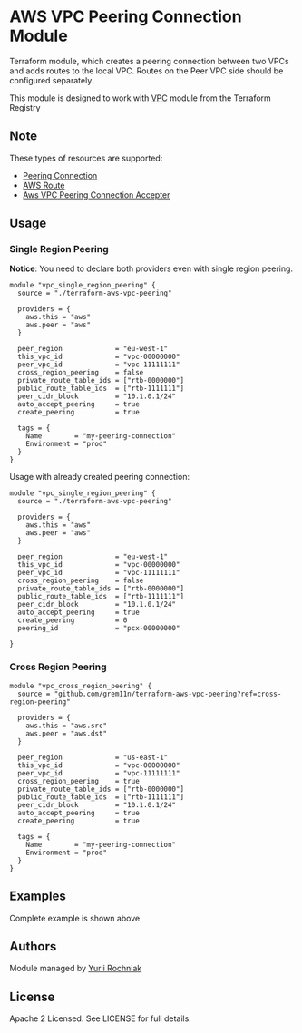 AWS VPC Peering Connection Module
=================================

Terraform module, which creates a peering connection between two VPCs and adds routes to the local VPC.
Routes on the Peer VPC side should be configured separately.

This module is designed to work with [VPC](https://registry.terraform.io/modules/terraform-aws-modules/vpc/aws/) module from the Terraform Registry

Note
----

These types of resources are supported:

* [Peering Connection](https://www.terraform.io/docs/providers/aws/d/vpc_peering_connection.html)
* [AWS Route](https://www.terraform.io/docs/providers/aws/r/route.html)
* [Aws VPC Peering Connection Accepter](https://www.terraform.io/docs/providers/aws/r/vpc_peering_accepter.html)

Usage
-----

### Single Region Peering 
**Notice**: You need to declare both providers even with single region peering.

```hc1
module "vpc_single_region_peering" {
  source = "./terraform-aws-vpc-peering"

  providers = {
    aws.this = "aws"
    aws.peer = "aws"
  }

  peer_region             = "eu-west-1"
  this_vpc_id             = "vpc-00000000"
  peer_vpc_id             = "vpc-11111111"
  cross_region_peering    = false
  private_route_table_ids = ["rtb-0000000"]
  public_route_table_ids  = ["rtb-1111111"]
  peer_cidr_block         = "10.1.0.1/24"
  auto_accept_peering     = true
  create_peering          = true

  tags = {
    Name        = "my-peering-connection"
    Environment = "prod"
  }
}
```

Usage with already created peering connection:
```hc1 
module "vpc_single_region_peering" {
  source = "./terraform-aws-vpc-peering"

  providers = {
    aws.this = "aws"
    aws.peer = "aws"
  }

  peer_region             = "eu-west-1"
  this_vpc_id             = "vpc-00000000"
  peer_vpc_id             = "vpc-11111111"
  cross_region_peering    = false
  private_route_table_ids = ["rtb-0000000"]
  public_route_table_ids  = ["rtb-1111111"]
  peer_cidr_block         = "10.1.0.1/24"
  auto_accept_peering     = true
  create_peering          = 0
  peering_id              = "pcx-00000000"

}
```

### Cross Region Peering

```hc1
module "vpc_cross_region_peering" {
  source = "github.com/grem11n/terraform-aws-vpc-peering?ref=cross-region-peering"

  providers = {
    aws.this = "aws.src"
    aws.peer = "aws.dst"
  }

  peer_region             = "us-east-1"
  this_vpc_id             = "vpc-00000000"
  peer_vpc_id             = "vpc-11111111"
  cross_region_peering    = true
  private_route_table_ids = ["rtb-0000000"]
  public_route_table_ids  = ["rtb-1111111"]
  peer_cidr_block         = "10.1.0.1/24"
  auto_accept_peering     = true
  create_peering          = true

  tags = {
    Name        = "my-peering-connection"
    Environment = "prod"
  }
}
```

Examples
--------
Complete example is shown above

Authors
-------
Module managed by [Yurii Rochniak](https://github.com/grem11n)

License
-------
Apache 2 Licensed. See LICENSE for full details.
